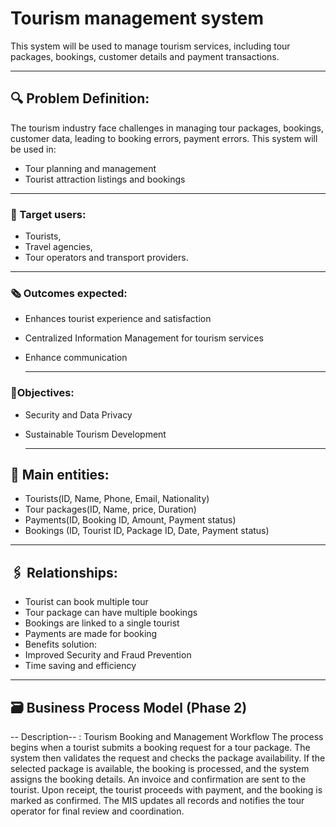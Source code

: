# Tourism management system

This system will be used to manage tourism services,  including tour packages,  bookings, customer details  and payment transactions.

---
## 🔍 Problem Definition:

The tourism industry face challenges in managing tour packages, bookings, customer data, leading to booking errors, payment errors.
This system will be used in:
- Tour planning and management
- Tourist attraction listings and bookings
---
### 🎯 Target users: 
- Tourists, 
- Travel agencies, 
-  Tour operators and transport providers.
  ---
### 🗞️ Outcomes expected:
- Enhances tourist experience and satisfaction
- Centralized Information Management for tourism services
- Enhance communication
  
  ---
### 📎Objectives:

- Security and Data Privacy
- Sustainable Tourism Development
  
  ---
## 🧩 Main entities:
- Tourists(ID, Name, Phone, Email, Nationality)
- Tour packages(ID, Name, price, Duration)
- Payments(ID, Booking ID, Amount, Payment status)
- Bookings (ID, Tourist ID, Package ID, Date, Payment status)

---
## 🖇️ Relationships:
- Tourist can book multiple tour
- Tour package can have multiple bookings
- Bookings are linked to a single tourist
- Payments are made for booking
- Benefits solution:
- Improved Security and Fraud Prevention 
- Time saving and efficiency
---
## 🗃️ Business Process Model (Phase 2)
-- Description-- : Tourism Booking and Management Workflow
The process begins when a tourist submits a booking request for a tour package. The system then validates the request and checks the package availability. If the selected package is available, the booking is processed, and the system assigns the booking details. An invoice and confirmation are sent to the tourist. Upon receipt, the tourist proceeds with payment, and the booking is marked as confirmed. The MIS updates all records and notifies the tour operator for final review and coordination.


